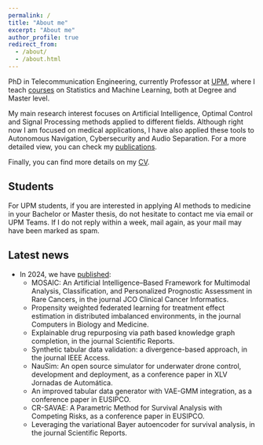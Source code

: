 ```yaml
---
permalink: /
title: "About me"
excerpt: "About me"
author_profile: true
redirect_from: 
  - /about/
  - /about.html
---
```


PhD in Telecommunication Engineering, currently Professor at [UPM](https://www.upm.es/), where I teach [courses](../teaching) on Statistics and Machine Learning, both at Degree and Master level.

My main research interest focuses on Artificial Intelligence, Optimal Control and Signal Processing methods applied to different fields. Although right now I am focused on medical applications, I have also applied these tools to Autonomous Navigation, Cybersecurity and Audio Separation. For a more detailed view, you can check my [publications](../publications).

Finally, you can find more details on my [CV](../cv).

## Students

For UPM students, if you are interested in applying AI methods to medicine in your Bachelor or Master thesis, do not hesitate to contact me via email or UPM Teams. If I do not reply within a week, mail again, as your mail may have been marked as spam.


## Latest news

* In 2024, we have [published](../publications):
    - MOSAIC: An Artificial Intelligence–Based Framework for Multimodal Analysis, Classification, and Personalized Prognostic Assessment in Rare Cancers, in the journal JCO Clinical Cancer Informatics.
    - Propensity weighted federated learning for treatment effect estimation in distributed imbalanced environments, in the journal Computers in Biology and Medicine.
    - Explainable drug repurposing via path based knowledge graph completion, in the journal Scientific Reports.
    - Synthetic tabular data validation: a divergence-based approach, in the journal IEEE Access.
    - NauSim: An open source simulator for underwater drone control, development and deployment, as a conference paper in XLV Jornadas de Automática.
    - An improved tabular data generator with VAE-GMM integration, as a conference paper in EUSIPCO.
    - CR-SAVAE: A Parametric Method for Survival Analysis with Competing Risks, as a conference paper in EUSIPCO.
    - Leveraging the variational Bayer autoencoder for survival analysis, in the journal Scientific Reports.

